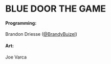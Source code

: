 # BLUE DOOR THE GAME

#### Programming: 

Brandon Driesse ([@BrandyBuizel](https://twitter.com/BrandyBuizel))

#### Art:

Joe Varca
